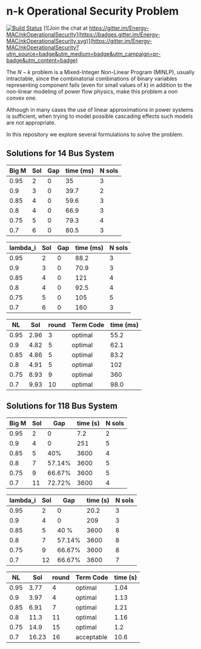 # n-k Operational Security Problem
[![Build Status](https://travis-ci.org/Energy-MAC/nkOperationalSecurity.svg?branch=master)](https://travis-ci.org/Energy-MAC/nkOperationalSecurity) [![Join the chat at https://gitter.im/Energy-MAC/nkOperationalSecurity](https://badges.gitter.im/Energy-MAC/nkOperationalSecurity.svg)](https://gitter.im/Energy-MAC/nkOperationalSecurity?utm_source=badge&utm_medium=badge&utm_campaign=pr-badge&utm_content=badge)

The $N-k$ problem is a Mixed-Integer Non-Linear Program (MINLP), usually intractable, since the combinatorial combinations of binary variables representing component fails (even for small values of $k$) in addition to the non-linear modeling of power flow physics, make this problem a non convex one.

Although in many cases the use of linear approximations in power systems is sufficient, when trying to model possible cascading effects such models are not appropriate.

In this repository we explore several formulations to solve the problem.

## Solutions for 14 Bus System

| Big M  | Sol   | Gap   | time (ms)   | N sols |
|--------|-------|-------|------------|--------|
| 0.95   | 2     | 0     |    35    |  3      |
| 0.9    |   3  |   0   |    39.7    |    2    |
| 0.85   |  4   | 0   |   59.6     |   3  |
| 0.8    | 4   | 0 |  66.9      |    3   |
| 0.75   |  5 |  0    |       79.3     |    4    |
| 0.7    |   6   |  0     |     80.5      |  3    |


| lambda_i | Sol   | Gap   | time (ms)   | N sols |
|--------|-------|-------|------------|--------|
| 0.95   | 2     | 0     |    88.2    |  3      |
| 0.9    |  3   |  0   |   70.9  |     3   |
| 0.85   |   4  | 0   |    121    |   4  |
| 0.8    |   4 | 0 |   92.5     |    4   |
| 0.75   | 5  |   0  |     105       |     5   |
| 0.7    |  6    |  0     |   160        |  3    |


| NL     | Sol   | round | Term Code       | time (ms)  |
|--------|-------|-------|------------|--------|
| 0.95   | 2.96  | 3     | optimal     | 55.2  |
| 0.9    | 4.82   | 5     | optimal    | 62.1   |
| 0.85   | 4.86  | 5     | optimal    | 83.2   |
| 0.8    | 4.91  | 5    | optimal    | 102   |
| 0.75   | 8.93  | 9    | optimal    | 360    |
| 0.7    | 9.93  | 10    | optimal | 98.0   |


## Solutions for 118 Bus System

| Big M  | Sol   | Gap   | time (s)   | N sols |
|--------|-------|-------|------------|--------|
| 0.95   | 2     | 0     | 7.2        | 2      |
| 0.9    | 4     | 0     | 251        | 5      |
| 0.85   | 5     | 40%   | 3600       | 4      |
| 0.8    | 7     | 57.14% | 3600       | 5      |
| 0.75   | 9     | 66.67%    | 3600       | 5      |
| 0.7    | 11    | 72.72%| 3600       | 4      |


| lambda_i | Sol   | Gap   | time (s)   | N sols |
|--------|-------|-------|------------|--------|
| 0.95   | 2     | 0     | 20.2       |  3      |
| 0.9    | 4     | 0     | 209        |   3     |
| 0.85   | 5     | 40 %   | 3600       |  8    |
| 0.8    | 7     |57.14%  | 3600       |   8    |
| 0.75   | 9    |   66.67%    |   3600         |    8    |
| 0.7    |   12    |   66.67%    |    3600        |   7     |


| NL     | Sol   | round | Term Code       | time  (s) |
|--------|-------|-------|------------|--------|
| 0.95   | 3.77  | 4     | optimal     | 1.04   |
| 0.9    | 3.97  | 4     | optimal    | 1.13   |
| 0.85   | 6.91  | 7     | optimal    | 1.21   |
| 0.8    | 11.3  | 11    | optimal    | 1.16   |
| 0.75   | 14.9  | 15    | optimal    | 1.2    |
| 0.7    | 16.23 | 16    | acceptable | 10.6   |
